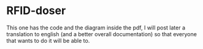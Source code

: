 # RFID-doser
This one has the code and the diagram inside the pdf, I will post later a translation to english (and a better overall documentation) 
so  that everyone that wants to do it will be able to.
